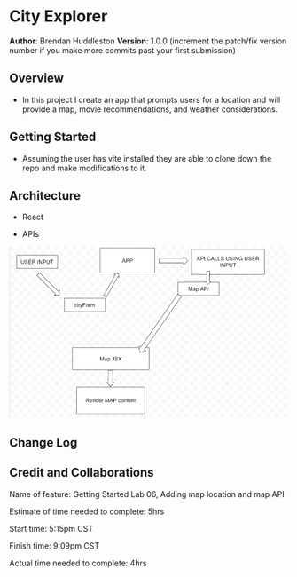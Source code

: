 # City Explorer

**Author**: Brendan Huddleston
**Version**: 1.0.0 (increment the patch/fix version number if you make more commits past your first submission)

## Overview
<!-- Provide a high level overview of what this application is and why you are building it, beyond the fact that it's an assignment for this class. (i.e. What's your problem domain?) -->
- In this project I create an app that prompts users for a location and will provide a map, movie recommendations, and weather considerations.


## Getting Started
<!-- What are the steps that a user must take in order to build this app on their own machine and get it running? -->
- Assuming the user has vite installed they are able to clone down the repo and make modifications to it.

## Architecture
<!-- Provide a detailed description of the application design. What technologies (languages, libraries, etc) you're using, and any other relevant design information. -->

- React

- APIs

![dataFlowLab06](./src/assets/images/dataFlow.png)

## Change Log
<!-- Use this area to document the iterative changes made to your application as each feature is successfully implemented. Use time stamps. Here's an example:

01-01-2001 4:59pm - Application now has a fully-functional express server, with a GET route for the location resource. -->

## Credit and Collaborations
<!-- Give credit (and a link) to other people or resources that helped you build this application. -->

Name of feature: Getting Started Lab 06, Adding map location and map API

Estimate of time needed to complete: 5hrs

Start time: 5:15pm CST

Finish time: 9:09pm CST

Actual time needed to complete: 4hrs